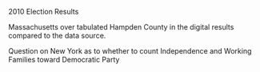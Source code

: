2010 Election Results

Massachusetts over tabulated Hampden County in the digital results compared to the data source.

Question on New York as to whether to count Independence and Working Families toward Democratic Party

